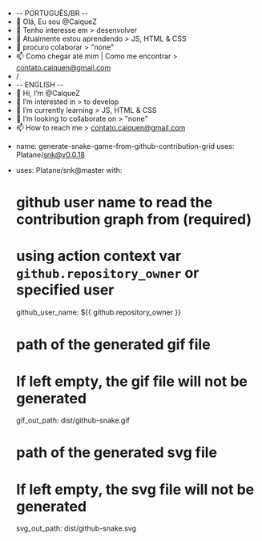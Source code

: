 -   -- PORTUGUÊS/BR --
- 👋 Olá, Eu sou @CaiqueZ
- 👀 Tenho interesse em > desenvolver
- 🌱 Atualmente estou aprendendo > JS, HTML & CSS
- 💞️ procuro colaborar > "none"
- 📫 Como chegar até mim | Como me encontrar > contato.caiquen@gmail.com
-   \/
-   -- ENGLISH --
- 👋 Hi, I’m @CaiqueZ
- 👀 I’m interested in > to develop
- 🌱 I’m currently learning > JS, HTML & CSS
- 💞️ I’m looking to collaborate on > "none"
- 📫 How to reach me > contato.caiquen@gmail.com

<!---
CaiqueZ/CaiqueZ is a ✨ special ✨ repository because its `README.md` (this file) appears on your GitHub profile.
You can click the Preview link to take a look at your changes.
--->
- name: generate-snake-game-from-github-contribution-grid
  uses: Platane/snk@v0.0.18
- uses: Platane/snk@master
  with:
    # github user name to read the contribution graph from (**required**)
    # using action context var `github.repository_owner` or specified user
    github_user_name: ${{ github.repository_owner }}

    # path of the generated gif file
    # If left empty, the gif file will not be generated
    gif_out_path: dist/github-snake.gif

    # path of the generated svg file
    # If left empty, the svg file will not be generated
    svg_out_path: dist/github-snake.svg
